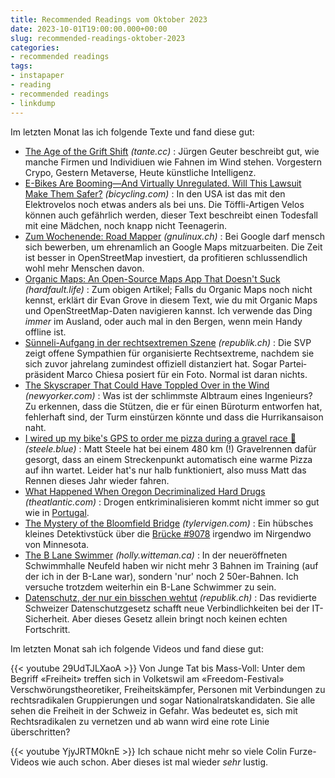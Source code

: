 ```yaml
---
title: Recommended Readings vom Oktober 2023
date: 2023-10-01T19:00:00.000+00:00
slug: recommended-readings-oktober-2023
categories:
- recommended readings
tags:
- instapaper
- reading
- recommended readings
- linkdump
---
```


Im letzten Monat las ich folgende Texte und fand diese gut:

- [The Age of the Grift Shift](https://tante.cc/2023/09/21/the-age-of-the-grift-shift/) *(tante.cc)* : Jürgen Geuter beschreibt gut, wie manche Firmen und Individiuen wie Fahnen im Wind stehen. Vorgestern Crypo, Gestern Metaverse, Heute künstliche Intelligenz.
- [E-Bikes Are Booming—And Virtually Unregulated. Will This Lawsuit Make Them Safer?](https://www.bicycling.com/culture/a42690937/molly-steinsapir-lawsuit-rad-power-electric-bike/) *(bicycling.com)* : In den USA ist das mit den Elektrovelos noch etwas anders als bei uns. Die Töffli-Artigen Velos können auch gefährlich werden, dieser Text beschreibt einen Todesfall mit eine Mädchen, noch knapp nicht Teenagerin.
- [Zum Wochenende: Road Mapper](https://gnulinux.ch/zum-wochenende-road-mapper) *(gnulinux.ch)* : Bei Google darf mensch sich bewerben, um ehrenamlich an Google Maps mitzuarbeiten. Die Zeit ist besser in OpenStreetMap investiert, da profitieren schlussendlich wohl mehr Menschen davon.
- [Organic Maps: An Open-Source Maps App That Doesn't Suck](https://hardfault.life/p/organic-maps-review) *(hardfault.life)* : Zum obigen Artikel; Falls du Organic Maps noch nicht kennst, erklärt dir Evan Grove in diesem Text, wie du mit Organic Maps und OpenStreetMap-Daten navigieren kannst. Ich verwende das Ding *immer* im Ausland, oder auch mal in den Bergen, wenn mein Handy offline ist.
- [Sünneli-Aufgang in der rechts­extremen Szene](https://www.republik.ch/2023/09/30/suenneli-aufgang-in-der-rechtsextremen-szene) *(republik.ch)* : Die SVP zeigt offene Sympathien für organisierte Rechts­extreme, nachdem sie sich zuvor jahrelang zumindest offiziell distanziert hat. Sogar Partei­präsident Marco Chiesa posiert für ein Foto. Normal ist daran nichts.
- [The Skyscraper That Could Have Toppled Over in the Wind](https://www.newyorker.com/magazine/1995/05/29/the-fifty-nine-story-crisis-citicorp-center) *(newyorker.com)* : Was ist der schlimmste Albtraum eines Ingenieurs? Zu erkennen, dass die Stützen, die er für einen Büroturm entworfen hat, fehlerhaft sind, der Turm einstürzen könnte und dass die Hurrikansaison naht.
- [I wired up my bike's GPS to order me pizza during a gravel race 🍕](http://steele.blue/geofence-pizza-ordering) *(steele.blue)* : Matt Steele hat bei einem 480 km (!) Gravelrennen dafür gesorgt, dass an einem Streckenpunkt automatisch eine warme Pizza auf ihn wartet. Leider hat's nur halb funktioniert, also muss Matt das Rennen dieses Jahr wieder fahren.
- [What Happened When Oregon Decriminalized Hard Drugs](https://www.theatlantic.com/politics/archive/2023/07/oregon-drug-decriminalization-results-overdoses/674733/) *(theatlantic.com)* : Drogen entkriminalisieren kommt nicht immer so gut wie in [Portugal](https://www.telepolis.de/features/15-Jahre-entkriminalisierte-Drogenpolitik-in-Portugal-3224495.html).
- [The Mystery of the Bloomfield Bridge](https://tylervigen.com/the-mystery-of-the-bloomfield-bridge) *(tylervigen.com)* : Ein hübsches kleines Detektivstück über die [Brücke #9078](https://www.openstreetmap.org/way/148165794) irgendwo im Nirgendwo von Minnesota.
- [The B Lane Swimmer](https://holly.witteman.ca/the-b-lane-swimmer/) *(holly.witteman.ca)* : In der  neueröffneten Schwimmhalle Neufeld haben wir nicht mehr 3 Bahnen im Training (auf der ich in der B-Lane war), sondern 'nur' noch 2 50er-Bahnen. Ich versuche trotzdem weiterhin ein B-Lane Schwimmer zu sein.
- [Datenschutz, der nur ein bisschen wehtut](https://www.republik.ch/2023/08/29/datenschutz-der-nur-ein-bisschen-wehtut) *(republik.ch)* : Das revidierte Schweizer Datenschutz­gesetz schafft neue Verbindlichkeiten bei der IT-Sicherheit. Aber dieses Gesetz allein bringt noch keinen echten Fortschritt.

Im letzten Monat sah ich folgende Videos und fand diese gut:

{{< youtube 29UdTJLXaoA >}}
Von Junge Tat bis Mass-Voll: Unter dem Begriff «Freiheit» treffen sich in Volketswil am «Freedom-Festival» Verschwörungstheoretiker, Freiheitskämpfer, Personen mit Verbindungen zu rechtsradikalen Gruppierungen und sogar Nationalratskandidaten.
Sie alle sehen die Freiheit in der Schweiz in Gefahr.
Was bedeutet es, sich mit Rechtsradikalen zu vernetzen und ab wann wird eine rote Linie überschritten?

{{< youtube YjyJRTM0knE >}}
Ich schaue nicht mehr so viele Colin Furze-Videos wie auch schon.
Aber dieses ist mal wieder *sehr* lustig.